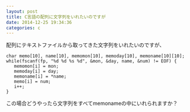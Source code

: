 ```yaml
---
layout: post
title: C言語の配列に文字列をいれたいのですが
date: 2014-12-25 19:34:36
categories: c
---
```

<!-- {% raw %} -->
<p>配列にテキストファイルから取ってきた文字列をいれたいのですが、</p>

<pre><code>char memo[10], name[10], memomon[10], memoday[10], memoname[10][10];
while(fscanf(fp, "%d %d %s %d", &amp;mon, &amp;day, name, &amp;num) != EOF) {
   memomon[i] = mon;
   memoday[i] = day;
   memoname[i] = *name;
   memo[i] = num;
   i++;
}
</code></pre>

<p>この場合どうやったら文字列をすべてmemonameの中にいれられますか？ </p>
<!-- {% endraw %} -->
